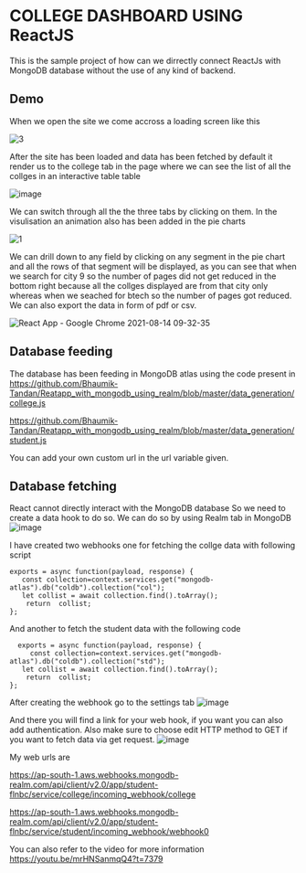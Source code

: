 # COLLEGE DASHBOARD USING ReactJS

This is the sample project of how can we dirrectly connect
ReactJs with MongoDB database without the use of any kind of 
backend.


## Demo

When we open the site we come accross a loading screen like this

![3](https://user-images.githubusercontent.com/62440699/129433207-abc5552c-ae54-49d2-bb94-1b7c1b3e2e42.gif)

After the site has been loaded and data has been fetched by default it render us to the college tab in the page
where we can see the list of all the collges in an interactive table table

![image](https://user-images.githubusercontent.com/62440699/129433226-79d87ead-ae7b-4ce1-8491-0cee1aba3079.png)

We can switch through all the the three tabs by clicking on them.
In the visulisation an animation also has been added in the pie charts

![1](https://user-images.githubusercontent.com/62440699/129433352-e27269a4-75e6-4c87-bd43-892894a27825.gif)


We can drill down to any field by clicking on any segment in the pie chart
and all the rows of that segment will be displayed, as you can see that when we search for
city 9 so the number of pages did not get reduced in the bottom right because all the collges
displayed are from that city only whereas when we seached for btech so the number of pages got reduced.
We can also export the data in form of pdf or csv.

![React App - Google Chrome 2021-08-14 09-32-35](https://user-images.githubusercontent.com/62440699/129433550-d57202e1-c38d-4bfe-9ae4-d6f115d61a11.gif)


## Database feeding

The database has been feeding in MongoDB atlas using the code present in
https://github.com/Bhaumik-Tandan/Reatapp_with_mongodb_using_realm/blob/master/data_generation/college.js

https://github.com/Bhaumik-Tandan/Reatapp_with_mongodb_using_realm/blob/master/data_generation/student.js

You can add your own custom url in the url variable given.

## Database fetching

React cannot directly interact with the MongoDB database
So we need to create a data hook to do so.
We can do so by using Realm tab in MongoDB
![image](https://user-images.githubusercontent.com/62440699/129433838-27da8480-b6c0-4e15-be16-fb8f4b08df44.png)

I have created two webhooks one for fetching the collge data
with following script



```
exports = async function(payload, response) {
   const collection=context.services.get("mongodb-atlas").db("coldb").collection("col");
   let collist = await collection.find().toArray();
    return  collist;
};
```

And another to fetch the student data with the following code
```
  exports = async function(payload, response) {
     const collection=context.services.get("mongodb-atlas").db("coldb").collection("std");
   let collist = await collection.find().toArray();
    return  collist;
};
```
After creating the webhook go to the settings tab
![image](https://user-images.githubusercontent.com/62440699/129433944-fc8b788a-7abe-4de9-b5ec-e92aca07ea93.png)

And there you will find a link for your web hook, if you want you can also add 
authentication. Also make sure to choose edit HTTP method to GET if you want to fetch data
via get request.
![image](https://user-images.githubusercontent.com/62440699/129433963-dd64669b-d39d-4799-be06-f842020414d2.png)

My web urls are

https://ap-south-1.aws.webhooks.mongodb-realm.com/api/client/v2.0/app/student-flnbc/service/college/incoming_webhook/college

https://ap-south-1.aws.webhooks.mongodb-realm.com/api/client/v2.0/app/student-flnbc/service/student/incoming_webhook/webhook0

You can also refer to the video for more information
https://youtu.be/mrHNSanmqQ4?t=7379
